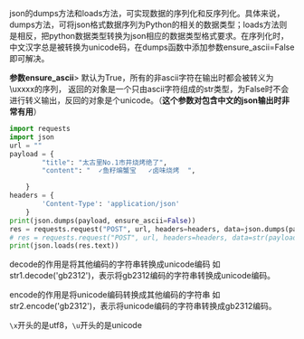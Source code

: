 json的dumps方法和loads方法，可实现数据的序列化和反序列化。具体来说，dumps方法，可将json格式数据序列为Python的相关的数据类型；loads方法则是相反，把python数据类型转换为json相应的数据类型格式要求。在序列化时，中文汉字总是被转换为unicode码，在dumps函数中添加参数ensure_ascii=False即可解决。

**参数ensure_ascii**> 默认为True，所有的非ascii字符在输出时都会被转义为\uxxxx的序列， 返回的对象是一个只由ascii字符组成的str类型，为False时不会进行转义输出，反回的对象是个unicode。（**这个参数对包含中文的json输出时非常有用**）

```python
import requests
import json
url = ""
payload = {
        "title": "太古里No.1市井烧烤绝了",
        "content": "  ✓鱼籽煸蟹宝   ✓卤味烧烤  ",

    }
headers = {
        'Content-Type': 'application/json'
    }
print(json.dumps(payload, ensure_ascii=False))
res = requests.request("POST", url, headers=headers, data=json.dumps(payload, ensure_ascii=False).encode('utf-8'))
# res = requests.request("POST", url, headers=headers, data=str(payload).encode('utf-8'))
print(json.loads(res.text))
```

decode的作用是将其他编码的字符串转换成unicode编码 如str1.decode('gb2312')，表示将gb2312编码的字符串转换成unicode编码。  

encode的作用是将unicode编码转换成其他编码的字符串 如str2.encode('gb2312')，表示将unicode编码的字符串转换成gb2312编码。

`\x`开头的是utf8，`\u`开头的是unicode

